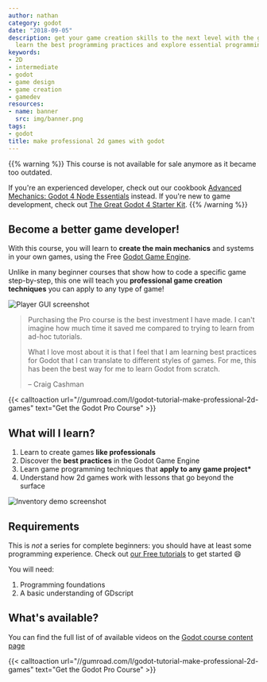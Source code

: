 ```yaml
---
author: nathan
category: godot
date: "2018-09-05"
description: get your game creation skills to the next level with the godot game engine!
  learn the best programming practices and explore essential programming patterns.
keywords:
- 2D
- intermediate
- godot
- game design
- game creation
- gamedev
resources:
- name: banner
  src: img/banner.png
tags:
- godot
title: make professional 2d games with godot
---
```


{{% warning %}}
This course is not available for sale anymore as it became too outdated.

If you're an experienced developer, check out our cookbook [Advanced Mechanics: Godot 4 Node Essentials](https://school.gdquest.com/products/node_essentials_godot_4) instead. If you're new to game development, check out [The Great Godot 4 Starter Kit](https://school.gdquest.com/products/bundle_godot_4_starter_kit).
{{% /warning %}}

## Become a better game developer!

With this course, you will learn to **create the main mechanics** and systems in your own games, using the Free [Godot Game Engine](//godotengine.org/).

Unlike in many beginner courses that show how to code a specific game step-by-step, this one will teach you **professional game creation techniques** you can apply to any type of game!

![Player GUI screenshot](content/chapter-07-ui-series-screen.png)

> Purchasing the Pro course is the best investment I have made. I can't imagine
> how much time it saved me compared to trying to learn from ad-hoc tutorials.
>
> What I love most about it is that I feel that I am learning best practices for
> Godot that I can translate to different styles of games. For me, this has been
> the best way for me to learn Godot from scratch.
>
> – Craig Cashman

{{< calltoaction url="//gumroad.com/l/godot-tutorial-make-professional-2d-games" text="Get the Godot Pro Course" >}}

## What will I learn?

1. Learn to create games **like professionals**
1. Discover the **best practices** in the Godot Game Engine
1. Learn game programming techniques that **apply to any game project\***
1. Understand how 2d games work with lessons that go beyond the surface

![Inventory demo screenshot](content/chapter-09-inventory-demo.png)

## Requirements

This is _not_ a series for complete beginners: you should have at least some
programming experience. Check out [our Free tutorials](//youtube.com/c/gdquest)
to get started 😄

You will need:

1. Programming foundations
1. A basic understanding of GDscript

## What's available?

You can find the full list of of available videos on the
[Godot course content page](content)

{{< calltoaction url="//gumroad.com/l/godot-tutorial-make-professional-2d-games"
text="Get the Godot Pro Course" >}}
